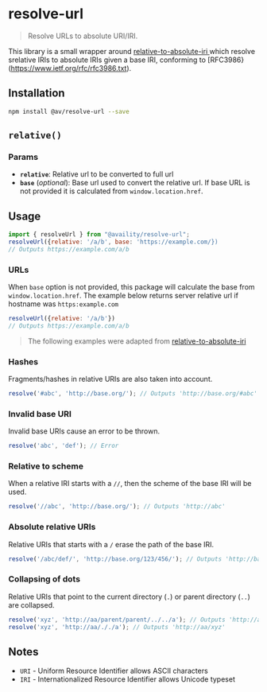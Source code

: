 # resolve-url

> Resolve URLs to absolute URI/IRI.

This library is a small wrapper around [relative-to-absolute-iri
](https://github.com/rubensworks/relative-to-absolute-iri.js) which resolve srelative IRIs to absolute IRIs given a base IRI, conforming to [RFC3986}(https://www.ietf.org/rfc/rfc3986.txt).

## Installation

```bash
npm install @av/resolve-url --save
```

## `relative()`

### Params

-   **`relative`**: Relative url to be converted to full url
-   **`base`** (_optional_): Base url used to convert the relative url. If base URL is not provided it is calculated from `window.location.href`.

## Usage

```js
import { resolveUrl } from "@availity/resolve-url";
resolveUrl({relative: '/a/b', base: 'https://example.com/})
// Outputs https://example.com/a/b
```

### URLs

When `base` option is not provided, this package will calculate the base from `window.location.href`. The example below returns server relative url if hostname was `https:example.com`

```js
resolveUrl({relative: '/a/b'})
// Outputs https://example.com/a/b
```

> The following examples were adapted from [relative-to-absolute-iri
](https://github.com/rubensworks/relative-to-absolute-iri.js)

### Hashes

Fragments/hashes in relative URIs are also taken into account.

```javascript
resolve('#abc', 'http://base.org/'); // Outputs 'http://base.org/#abc'
```

### Invalid base URI

Invalid base URIs cause an error to be thrown.

```javascript
resolve('abc', 'def'); // Error
```

### Relative to scheme

When a relative IRI starts with a `//`, then the scheme of the base IRI will be used.

```javascript
resolve('//abc', 'http://base.org/'); // Outputs 'http://abc'
```

### Absolute relative URIs

Relative URIs that starts with a `/` erase the path of the base IRI.

```javascript
resolve('/abc/def/', 'http://base.org/123/456/'); // Outputs 'http://base.org/abc/def/'
```

### Collapsing of dots

Relative URIs that point to the current directory (`.`)
or parent directory (`..`) are collapsed.

```javascript
resolve('xyz', 'http://aa/parent/parent/../../a'); // Outputs 'http://aa/xyz'
resolve('xyz', 'http://aa/././a'); // Outputs 'http://aa/xyz'
```

## Notes

- `URI` - Uniform Resource Identifier allows ASCII characters
- `IRI` - Internationalized Resource Identifier allows Unicode typeset
